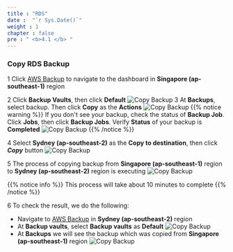 ```yaml
---
title : "RDS"
date :  "`r Sys.Date()`" 
weight : 1 
chapter : false
pre : " <b>4.1 </b> "
---
```


### Copy RDS Backup
1 Click [AWS Backup](https://us-east-1.console.aws.amazon.com/backup/home?region=ap-southeast-1#/) to navigate to the dashboard in **Singapore (ap-southeast-1)** region

2 Click **Backup Vaults**, then click **Default** 
  ![Copy Backup](../../images/4.copytosecondregion/1_BackupVault.png?width=90pc)
3 At **Backups**, select backup. Then click **Copy** as the **Actions**
  ![Copy Backup](../../images/4.copytosecondregion/2_CopyBackup.png?width=90pc)
  {{% notice warning %}}
   If you don't see your backup, check the status of **Backup Job**. Click **Jobs**, then click **Backup Jobs**. Verify **Status** of your backup is **Completed**
   ![Copy Backup](../../images/4.copytosecondregion/5_Backupjob.png?width=90pc)
 {{% /notice %}}

4 Select **Sydney (ap-southeast-2)** as the **Copy to destination**, then click ***Copy*** button
   ![Copy Backup](../../images/4.copytosecondregion/3_CopyVault_1.png?width=90pc)

5 The process of copying backup from **Singapore (ap-southeast-1)** region to **Sydney (ap-southeast-2)** region is executing
    ![Copy Backup](../../images/4.copytosecondregion/4_CopyVault_2.png?width=90pc)

  {{% notice info %}}
  This process will take about 10 minutes to complete
  {{% /notice %}}

6 To check the result, we do the following: 
- Navigate to [AWS Backup](https://ap-southeast-2.console.aws.amazon.com/backup/home?region=ap-southeast-2#/) in **Sydney (ap-southeast-2)** region
- At **Backup vaults**, select **Backup vaults** as **Default** 
  ![Copy Backup](../../images/4.copytosecondregion/6_VerifyBackup_1.png?width=90pc)
- At **Backups** we will see the backup which was copied from **Singapore (ap-southeast-1)** region
  ![Copy Backup](../../images/4.copytosecondregion/7_VerifyBackup_2.png?width=90pc)